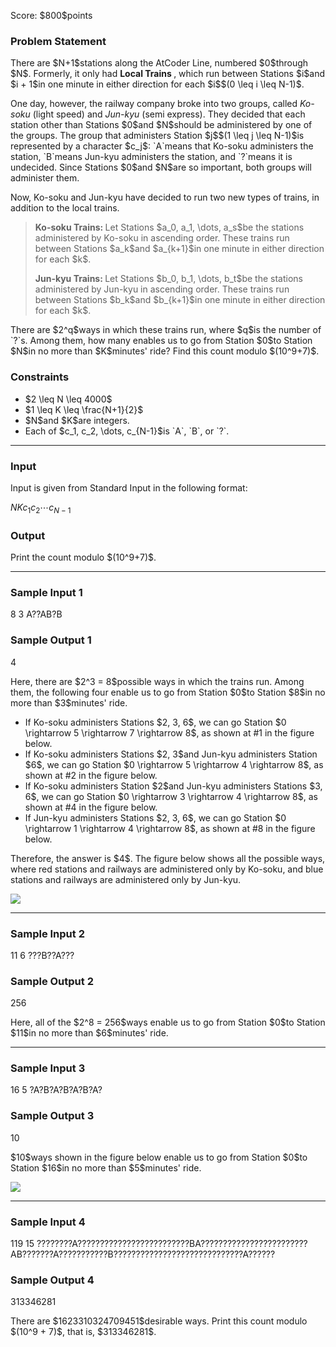 
<div>

<span>

<span>

<p>
Score: $800$points
</p>

<div>

<section>

### **Problem Statement**

<p>
There are $N+1$stations along the AtCoder Line, numbered $0$through $N$. Formerly, it only had 
<strong>
Local Trains
</strong>
, which run between Stations $i$and $i + 1$in one minute in either direction for each $i$$(0 \leq i \leq N-1)$.
</p>

<p>
One day, however, the railway company broke into two groups, called 
<em>
Ko-soku
</em>
(light speed) and 
<em>
Jun-kyu
</em>
(semi express). They decided that each station other than Stations $0$and $N$should be administered by one of the groups. The group that administers Station $j$$(1 \leq j \leq N-1)$is represented by a character $c_j$: `A`means that Ko-soku administers the station, `B`means Jun-kyu administers the station, and `?`means it is undecided. Since Stations $0$and $N$are so important, both groups will administer them.
</p>

<p>
Now, Ko-soku and Jun-kyu have decided to run two new types of trains, in addition to the local trains.
</p>

<blockquote>

<p>

<strong>
Ko-soku Trains:
</strong>
Let Stations $a_0, a_1, \dots, a_s$be the stations administered by Ko-soku in ascending order. These trains run between Stations $a_k$and $a_{k+1}$in one minute in either direction for each $k$.
</p>

<p>

<strong>
Jun-kyu Trains:
</strong>
Let Stations $b_0, b_1, \dots, b_t$be the stations administered by Jun-kyu in ascending order. These trains run between Stations $b_k$and $b_{k+1}$in one minute in either direction for each $k$.
</p>

</blockquote>

<p>
There are $2^q$ways in which these trains run, where $q$is the number of `?`s. Among them, how many enables us to go from Station $0$to Station $N$in no more than $K$minutes' ride? Find this count modulo $(10^9+7)$.
</p>

</section>

</div>

<div>

<section>

### **Constraints**

<ul>

<li>
$2 \leq N \leq 4000$
</li>

<li>
$1 \leq K \leq \frac{N+1}{2}$
</li>

<li>
$N$and $K$are integers.
</li>

<li>
Each of $c_1, c_2, \dots, c_{N-1}$is `A`, `B`, or `?`.
</li>

</ul>

</section>

</div>

---

<div>

<div>

<section>

### **Input**

<p>
Input is given from Standard Input in the following format:
</p>

<div>

$N$$K$$c_1$$c_2$$\cdots$$c_{N-1}$
</div>

</section>

</div>

<div>

<section>

### **Output**

<p>
Print the count modulo $(10^9+7)$.
</p>

</section>

</div>

</div>

---

<div>

<section>

### **Sample Input 1**

<div>

8 3
A??AB?B

</div>

</section>

</div>

<div>

<section>

### **Sample Output 1**

<div>

4

</div>

<p>
Here, there are $2^3 = 8$possible ways in which the trains run. Among them, the following four enable us to go from Station $0$to Station $8$in no more than $3$minutes' ride.
</p>

<ul>

<li>
If Ko-soku administers Stations $2, 3, 6$, we can go Station $0 \rightarrow 5 \rightarrow 7 \rightarrow 8$, as shown at #1 in the figure below.
</li>

<li>
If Ko-soku administers Stations $2, 3$and Jun-kyu administers Station $6$, we can go Station $0 \rightarrow 5 \rightarrow 4 \rightarrow 8$, as shown at #2 in the figure below.
</li>

<li>
If Ko-soku administers Station $2$and Jun-kyu administers Stations $3, 6$, we can go Station $0 \rightarrow 3 \rightarrow 4 \rightarrow 8$, as shown at #4 in the figure below.
</li>

<li>
If Jun-kyu administers Stations $2, 3, 6$, we can go Station $0 \rightarrow 1 \rightarrow 4 \rightarrow 8$, as shown at #8 in the figure below.
</li>

</ul>

<p>
Therefore, the answer is $4$. The figure below shows all the possible ways, where red stations and railways are administered only by Ko-soku, and blue stations and railways are administered only by Jun-kyu.
</p>

<p>

<img src="https://img.atcoder.jp/arc119/db3f88315c456535f7ce57116009c126.png">

</img>

</p>

</section>

</div>

---

<div>

<section>

### **Sample Input 2**

<div>

11 6
???B??A???

</div>

</section>

</div>

<div>

<section>

### **Sample Output 2**

<div>

256

</div>

<p>
Here, all of the $2^8 = 256$ways enable us to go from Station $0$to Station $11$in no more than $6$minutes' ride.
</p>

</section>

</div>

---

<div>

<section>

### **Sample Input 3**

<div>

16 5
?A?B?A?B?A?B?A?

</div>

</section>

</div>

<div>

<section>

### **Sample Output 3**

<div>

10

</div>

<p>
$10$ways shown in the figure below enable us to go from Station $0$to Station $16$in no more than $5$minutes' ride.
</p>

<p>

<img src="https://img.atcoder.jp/arc119/4b879e19b8c1cd7eac9d52eb0ea58e5c.png">

</img>

</p>

</section>

</div>

---

<div>

<section>

### **Sample Input 4**

<div>

119 15
????????A?????????????????????????BA????????????????????????AB???????A???????????B?????????????????????????????A??????

</div>

</section>

</div>

<div>

<section>

### **Sample Output 4**

<div>

313346281

</div>

<p>
There are $1623310324709451$desirable ways. Print this count modulo $(10^9 + 7)$, that is, $313346281$.
</p>

</section>

</div>

</span>

</span>

</div>
